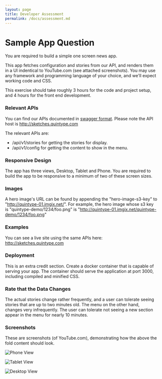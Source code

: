 ```yaml
---
layout: page
title: Developer Assessment
permalink: /docs/assessment.md
---
```

# Sample App Question

You are required to build a simple one screen news app.

This app fetches configuration and stories from our API, and renders them in a UI indentical to YouTube.com (see attached screenshots). You may use any framework and programming language of your choice, and we'll expect working code and CSS.

This exercise should take roughly 3 hours for the code and project setup, and 4 hours for the front end development.

### Relevant APIs

You can find our APIs documented in [swagger format](https://itsman.quintype.com/sketches-swagger.json). Please note the API host is http://sketches.quintype.com

The relevant APIs are:

* /api/v1/stories for getting the stories for display. 
* /api/v1/config for getting the content to show in the menu.

### Responsive Design

The app has three views, Desktop, Tablet and Phone. You are required to build the app to be responsive to a minimum of two of these screen sizes.

### Images

A hero image's URL can be found by appending the "hero-image-s3-key" to "http://quintype-01.imgix.net/". For example, the hero image whose s3 key is "quintype-demo/1234/foo.png" is "http://quintype-01.imgix.net/quintype-demo/1234/foo.png"

### Examples

You can see a live site using the same APIs here: http://sketches.quintype.com

### Deployment

This is an extra credit section. Create a docker container that is capable of serving your app. The container should serve the application at port 3000, including compiled and minified CSS.

### Rate that the Data Changes

The actual stories change rather frequently, and a user can tolerate seeing stories that are up to two minutes old. The menu on the other hand, changes very infrequently. The user can tolerate not seeing a new section appear in the menu for nearly 10 minutes.

### Screenshots

These are screenshots (of YouTube.com), demonstrating how the above the fold content should look.

![Phone View](./phone.png?raw=true "Phone View")

![Tablet View](./tablet.png?raw=true "Tablet View")

![Desktop View](./desktop.png?raw=true "Desktop View")
